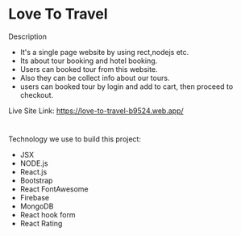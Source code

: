 # Love To Travel

Description

- It's a single page website by using rect,nodejs etc.
- Its about tour booking and hotel booking.
- Users can booked tour from this website.
- Also they can be collect info about our tours.
- users can booked tour by login and add to cart, then proceed to checkout.

Live Site Link: https://love-to-travel-b9524.web.app/

#
Technology we use to build this project:

- JSX
- NODE.js
- React.js
- Bootstrap
- React FontAwesome
- Firebase
- MongoDB
- React hook form
- React Rating
